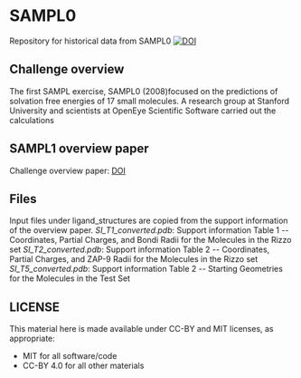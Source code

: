 # SAMPL0
Repository for historical data from SAMPL0
[![DOI](https://zenodo.org/badge/DOI/10.5281/zenodo.5510231.svg)](https://doi.org/10.5281/zenodo.5510231)

## Challenge overview
The first SAMPL exercise, SAMPL0 (2008)focused on the predictions of solvation free energies of 17 small molecules. A research group at Stanford University and scientists at OpenEye Scientific Software carried out the calculations

## SAMPL1 overview paper
Challenge overview paper: [DOI](https://doi.org/10.1021/jm070549+)

## Files
Input files under ligand\_structures are copied from the support information of the overview paper. 
    *SI_T1_converted.pdb*: 
        Support information Table 1 -- Coordinates, Partial Charges, and Bondi Radii for the Molecules in the Rizzo set
    *SI_T2_converted.pdb*: 
        Support information Table 2 -- Coordinates, Partial Charges, and ZAP-9 Radii for the Molecules in the Rizzo set
    *SI_T5_converted.pdb*: 
        Support information Table 2 -- Starting Geometries for the Molecules in the Test Set 

## LICENSE

This material here is made available under CC-BY and MIT licenses, as appropriate:

* MIT for all software/code
* CC-BY 4.0 for all other materials
